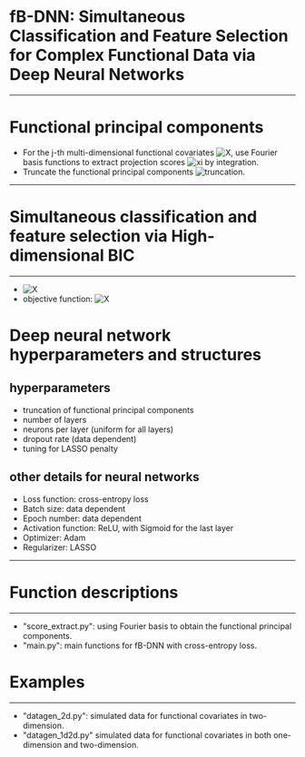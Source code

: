 # fB-DNN: Simultaneous Classification and Feature Selection for Complex Functional Data via Deep Neural Networks
------------------------------------------------

# Functional principal components
- For the j-th multi-dimensional functional covariates ![X](https://latex.codecogs.com/svg.image?X_j(s_1,\ldots,s_{d_j})), use Fourier basis functions to extract projection scores ![xi](https://latex.codecogs.com/svg.image?\widehat{\xi}_{j1},\widehat{\xi}_{j2},\ldots) by integration.
- Truncate the functional principal components ![truncation](https://latex.codecogs.com/svg.image?\widehat{\xi}_{j1},\ldots,\widehat{\xi}_{jr_j}).
------------------------------------------------

# Simultaneous classification and feature selection via High-dimensional BIC
------------------------------------------------
- ![X](https://latex.codecogs.com/svg.image?aaaaaaaaaaaaaaaaaaaaaaaaaaaaaaaaaaaaaaaaaaaaaaaaaaaaaaaaaaaaaaaaaaaaaaaaaaaaaaaaaaaaaaaaaaaaaaaaaaaaaaaaaaaaaaaaaaaaaaaaaaaaaaaaaaaaaaaaaaaaaaaaaaaaaaaaaaaaaaaa\mathcal{D}=\left\{f_{b,W}:f=\sigma^\ast\left(\sum_{j=1}^p&space;b_j^\intercal\widehat{\xi}_j^{(r_j)}&plus;g_{W}\left(\widehat{\xi}_j^{(r_1)},\ldots,\widehat{\xi}_j^{(r_p)}\right)\right)\right\})
- objective function: ![X](https://latex.codecogs.com/svg.image?\min_{f\in\mathcal{D}}n^{-1}\sum_{i=1}^n\mathcal{L}\left(Y_i,f\left(\widehat{\xi}_{i1}^{(r_1)},\ldots,\widehat{\xi}_{ip}^{(r_p)}\right)\right)&plus;\lambda\sum_{j=1}^p&space;P_j\left(b_j\right),\text{s.t.}\|W_1^{(j)}\|_\infty\leq&space;C\|b_j\|)

# Deep neural network hyperparameters and structures
## hyperparameters
- truncation of functional principal components
- number of layers 
- neurons per layer (uniform for all layers)
- dropout rate (data dependent)
- tuning for LASSO penalty
## other details for neural networks 
- Loss function: cross-entropy loss
- Batch size: data dependent
- Epoch number: data dependent
- Activation function: ReLU, with Sigmoid for the last layer
- Optimizer: Adam
- Regularizer: LASSO
-------------------------------------------------------------

# Function descriptions
-------------------------------------------------------------
- "score_extract.py": using Fourier basis to obtain the functional principal components.
- "main.py": main functions for fB-DNN with cross-entropy loss.  

# Examples
-------------------------------------------------------------
- "datagen_2d.py": simulated data for functional covariates in two-dimension.
- "datagen_1d2d.py" simulated data for functional covariates in both one-dimension and two-dimension.
